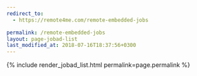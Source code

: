 ```yaml
---
redirect_to:
  - https://remote4me.com/remote-embedded-jobs

permalink: /remote-embedded-jobs
layout: page-jobad-list
last_modified_at: 2018-07-16T18:37:56+0300
---
```

{% include render_jobad_list.html permalink=page.permalink %}
